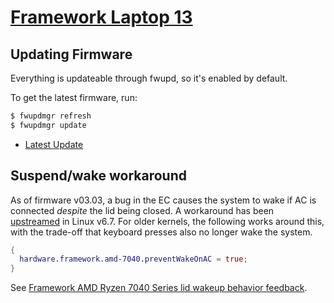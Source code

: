 # [Framework Laptop 13](https://frame.work/)

## Updating Firmware

Everything is updateable through fwupd, so it's enabled by default.

To get the latest firmware, run:

```sh
$ fwupdmgr refresh
$ fwupdmgr update
```

- [Latest Update](https://fwupd.org/lvfs/devices/work.frame.Laptop.Ryzen7040.BIOS.firmware)

## Suspend/wake workaround

As of firmware v03.03, a bug in the EC causes the system to wake if AC is connected _despite_ the lid being closed. A workaround has been [upstreamed](https://github.com/torvalds/linux/commit/a55bdad5dfd1efd4ed9ffe518897a21ca8e4e193) in Linux v6.7. For older kernels, the following works around this, with the trade-off that keyboard presses also no longer wake the system.

```nix
{
  hardware.framework.amd-7040.preventWakeOnAC = true;
}
```

See [Framework AMD Ryzen 7040 Series lid wakeup behavior feedback](https://community.frame.work/t/tracking-framework-amd-ryzen-7040-series-lid-wakeup-behavior-feedback/39128/45).
